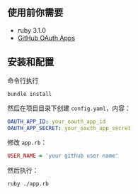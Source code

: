 ## 使用前你需要
- ruby 3.1.0
- [GitHub OAuth Apps](https://github.com/settings/developers)

## 安装和配置

命令行执行
```shell
bundle install
```

然后在项目目录下创建 `config.yaml`，内容： 
```yaml
OAUTH_APP_ID: your_oauth_app_id
OAUTH_APP_SECRET: your_oauth_app_secret
```

修改 `app.rb`：
```ruby
USER_NAME = 'your github user name'
```

然后执行：
```shell
ruby ./app.rb
```

